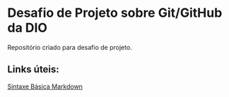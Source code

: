 # Desafio de Projeto sobre Git/GitHub da DIO
Repositório criado para desafio de projeto.

## Links úteis: 
[Sintaxe Básica Markdown](https://www.markdownguide.org/)
